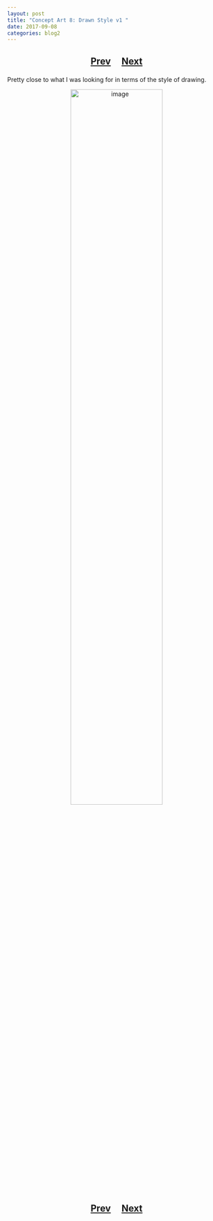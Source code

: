 ```yaml
---
layout: post
title: "Concept Art 8: Drawn Style v1 "
date: 2017-09-08
categories: blog2
---
```


<h2>
  <p style="text-align:center;">
    <a href="/wingsofthechorus/archive/2017/07/25/conceptart7">Prev</a>
    &nbsp;&nbsp;&nbsp;
    <a href="/wingsofthechorus/archive/2018/01/08/conceptart9">Next</a>
  </p>
</h2>

Pretty close to what I was looking for in terms of the style of drawing.

<p style="text-align:center;">
  <img src="/wingsofthechorus/images/conceptart/ca8.png" width="65%" alt="image"/>
</p>

<h2>
  <p style="text-align:center;">
    <a href="/wingsofthechorus/archive/2017/07/25/conceptart7">Prev</a>
    &nbsp;&nbsp;&nbsp;
    <a href="/wingsofthechorus/archive/2018/01/08/conceptart9">Next</a>
  </p>
</h2>
